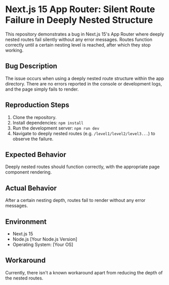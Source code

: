 # Next.js 15 App Router: Silent Route Failure in Deeply Nested Structure

This repository demonstrates a bug in Next.js 15's App Router where deeply nested routes fail silently without any error messages.  Routes function correctly until a certain nesting level is reached, after which they stop working.

## Bug Description

The issue occurs when using a deeply nested route structure within the app directory.  There are no errors reported in the console or development logs, and the page simply fails to render.

## Reproduction Steps

1. Clone the repository.
2. Install dependencies: `npm install`
3. Run the development server: `npm run dev`
4. Navigate to deeply nested routes (e.g. `/level1/level2/level3...`) to observe the failure.

## Expected Behavior

Deeply nested routes should function correctly, with the appropriate page component rendering.

## Actual Behavior

After a certain nesting depth, routes fail to render without any error messages.

## Environment

* Next.js 15
* Node.js [Your Node.js Version]
* Operating System: [Your OS]

## Workaround

Currently, there isn't a known workaround apart from reducing the depth of the nested routes.